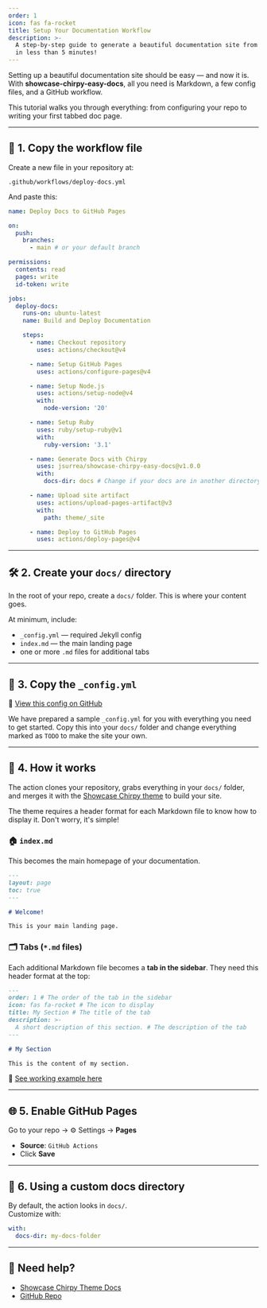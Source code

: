 ```yaml
---
order: 1
icon: fas fa-rocket
title: Setup Your Documentation Workflow
description: >-
  A step-by-step guide to generate a beautiful documentation site from Markdown
  in less than 5 minutes!
---
```


Setting up a beautiful documentation site should be easy — and now it is. With
**showcase-chirpy-easy-docs**, all you need is Markdown, a few config files, and
a GitHub workflow.

This tutorial walks you through everything: from configuring your repo to
writing your first tabbed doc page.

---

## 🚀 1. Copy the workflow file

Create a new file in your repository at:

```
.github/workflows/deploy-docs.yml
```

And paste this:

```yaml
name: Deploy Docs to GitHub Pages

on:
  push:
    branches:
      - main # or your default branch

permissions:
  contents: read
  pages: write
  id-token: write

jobs:
  deploy-docs:
    runs-on: ubuntu-latest
    name: Build and Deploy Documentation

    steps:
      - name: Checkout repository
        uses: actions/checkout@v4

      - name: Setup GitHub Pages
        uses: actions/configure-pages@v4

      - name: Setup Node.js
        uses: actions/setup-node@v4
        with:
          node-version: '20'

      - name: Setup Ruby
        uses: ruby/setup-ruby@v1
        with:
          ruby-version: '3.1'

      - name: Generate Docs with Chirpy
        uses: jsurrea/showcase-chirpy-easy-docs@v1.0.0
        with:
          docs-dir: docs # Change if your docs are in another directory

      - name: Upload site artifact
        uses: actions/upload-pages-artifact@v3
        with:
          path: theme/_site

      - name: Deploy to GitHub Pages
        uses: actions/deploy-pages@v4
```

---

## 🛠 2. Create your `docs/` directory

In the root of your repo, create a `docs/` folder. This is where your content
goes.

At minimum, include:

- `_config.yml` — required Jekyll config
- `index.md` — the main landing page
- one or more `.md` files for additional tabs

---

## 🧩 3. Copy the `_config.yml`

📄
[View this config on GitHub](https://github.com/jsurrea/showcase-chirpy-easy-docs/blob/main/docs/_config.yml)

We have prepared a sample `_config.yml` for you with everything you need to get
started. Copy this into your `docs/` folder and change everything marked as
`TODO` to make the site your own.

---

## 🧠 4. How it works

The action clones your repository, grabs everything in your `docs/` folder, and
merges it with the
[Showcase Chirpy theme](https://jsurrea.github.io/showcase-chirpy-theme/) to
build your site.

The theme requires a header format for each Markdown file to know how to display
it. Don't worry, it's simple!

### 🏠 `index.md`

This becomes the main homepage of your documentation.

```markdown
---
layout: page
toc: true
---

# Welcome!

This is your main landing page.
```

### 🗂 Tabs (`*.md` files)

Each additional Markdown file becomes a **tab in the sidebar**. They need this
header format at the top:

```markdown
---
order: 1 # The order of the tab in the sidebar
icon: fas fa-rocket # The icon to display
title: My Section # The title of the tab
description: >-
  A short description of this section. # The description of the tab
---

# My Section

This is the content of my section.
```

📎
[See working example here](https://github.com/jsurrea/showcase-chirpy-easy-docs/tree/main/docs)

---

## 🌐 5. Enable GitHub Pages

Go to your repo → ⚙️ Settings → **Pages**

- **Source**: `GitHub Actions`
- Click **Save**

---

## 📁 6. Using a custom docs directory

By default, the action looks in `docs/`.  
Customize with:

```yaml
with:
  docs-dir: my-docs-folder
```

---

## 💬 Need help?

- [Showcase Chirpy Theme Docs](https://jsurrea.github.io/showcase-chirpy-theme/)
- [GitHub Repo](https://github.com/jsurrea/showcase-chirpy-easy-docs)
